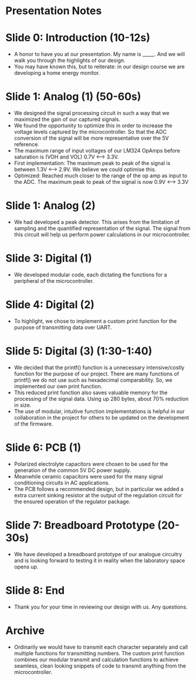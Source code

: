 # Presentation Notes

# Slide 0: Introduction (10-12s)

- A honor to have you at our presentation. My name is _____. And we will walk you through the highlights of our design.
- You may have known this, but to reiterate: in our design course we are developing a home energy monitor.

# Slide 1: Analog (1) (50-60s)
- We designed the signal processing circuit in such a way that we maximized the gain of our captured signals. 
- We found the opportunity to optimize this in order to increase the voltage levels captured by the microcontroller. So that the ADC conversion of the signal will be more representative over the 5V reference.
- The maximum range of input voltages of our LM324 OpAmps before saturation is (VOH and VOL) 0.7V <--> 3.3V.
- First implementation: The maximum peak to peak of the signal is between 1.3V <--> 2.9V. We believe we could optimise this.
- Optimized: Reached much closer to the range of the op amp as input to the ADC. The maximum peak to peak of the signal is now 0.9V <--> 3.3V

# Slide 1: Analog (2)

- We had developed a peak detector. This arises from the limitation of sampling and the quantified representation of the signal. The signal from this circuit will help us perform power calculations in our microcontroller.

# Slide 3: Digital (1)

- We developed modular code, each dictating the functions for a peripheral of the microcontroller.

# Slide 4: Digital (2)

- To highlight, we chose to implement a custom print function for the purpose of transmitting data over UART. 

# Slide 5: Digital (3) (1:30-1:40)

- We decided that the printf() function is a unnecessary intensive/costly function for the purpose of our project. There are many functions of printf() we do not use such as hexadecimal comparability. So, we implemented our own print function.
- This reduced print function also saves valuable memory for the processing of the signal data. Using up 280 bytes, about 70% reduction in size.
- The use of modular, intuitive function implementations is helpful in our collaboration in the project for others to be updated on the development of the firmware.
  
# Slide 6: PCB (1)

- Polarized electrolyte capacitors were chosen to be used for the generation of the common 5V DC power supply. 
- Meanwhile ceramic capacitors were used for the many signal conditioning circuits in AC applications.
- The PCB follows a recommended design, but in particular we added a extra current sinking resistor at the output of the regulation circuit for the ensured operation of the regulator package.

# Slide 7: Breadboard Prototype (20-30s)

- We have developed a breadboard prototype of our analogue circuitry and is looking forward to testing it in reality when the laboratory space opens up.

# Slide 8: End

- Thank you for your time in reviewing our design with us. Any questions.

# Archive
- Ordinarily we would have to transmit each character separately and call multiple functions for transmitting numbers. The custom print function combines our modular transmit and calculation functions to achieve seamless, clean looking snippets of code to transmit anything from the microcontroller.

